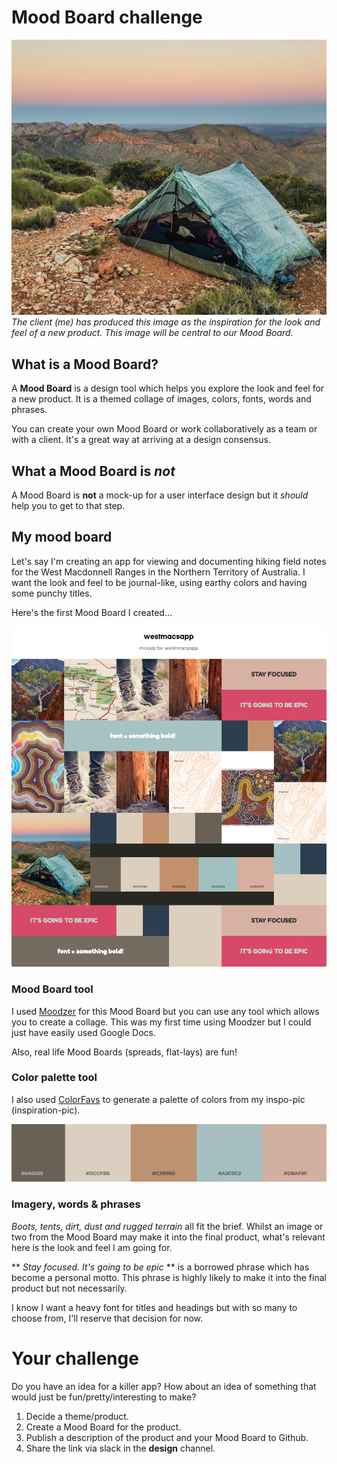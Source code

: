 # Mood Board challenge

![westmacsapp inspo-pic](westmacsappinspopic.png)
*The client (me) has produced this image as the inspiration for the look and feel of a new product. This image will be central to our Mood Board.*

## What is a Mood Board?

A **Mood Board** is a design tool which helps you explore the look and feel for a new product. It is a themed collage of images, colors, fonts, words and phrases.

You can create your own Mood Board or work collaboratively as a team or with a client. It's a great way at arriving at a design consensus.

## What a Mood Board is *not*

A Mood Board is **not** a mock-up for a user interface design but it *should* help you to get to that step. 

## My mood board

Let's say I'm creating an app for viewing and documenting hiking field notes for the West Macdonnell Ranges in the Northern Territory of Australia. I want the look and feel to be journal-like, using earthy colors and having some punchy titles.

Here's the first Mood Board I created...

![westmacsapp Mood Board](westmacsappmoodboard.png)

### Mood Board tool
I used [Moodzer](https://moodzer.com) for this Mood Board but you can use any tool which allows you to create a collage. This was my first time using Moodzer but I could just have easily used Google Docs.

Also, real life Mood Boards (spreads, flat-lays) are fun!

### Color palette tool
I also used [ColorFavs](http://www.colorfavs.com/) to generate a palette of colors from my inspo-pic (inspiration-pic).

![Color Palette](westmacsappcolorpalette.png)

### Imagery, words & phrases

*Boots, tents, dirt, dust and rugged terrain* all fit the brief. Whilst an image or two from the Mood Board may make it into the final product, what's relevant here is the look and feel I am going for.

** *Stay focused. It's going to be epic* ** is a borrowed phrase which has become a personal motto. This phrase is highly likely to make it into the final product but not necessarily.

I know I want a heavy font for titles and headings but with so many to choose from, I'll reserve that decision for now.

# Your challenge

Do you have an idea for a killer app? How about an idea of something that would just be fun/pretty/interesting to make?

1. Decide a theme/product.
2. Create a Mood Board for the product.
3. Publish a description of the product and your Mood Board to Github.
4. Share the link via slack in the **design** channel.
